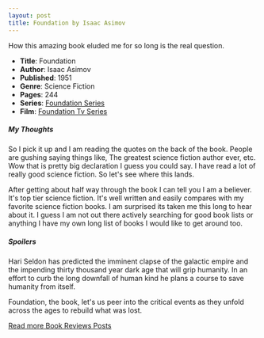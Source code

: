 ```yaml
---
layout: post
title: Foundation by Isaac Asimov
---
```


How this amazing book eluded me for so long is the real question.

- **Title**: Foundation
- **Author**: Isaac Asimov
- **Published**: 1951
- **Genre**: Science Fiction
- **Pages**: 244
- **Series**: [Foundation Series](https://en.wikipedia.org/wiki/Foundation_series)
- **Film**: [Foundation Tv Series](https://en.wikipedia.org/wiki/Foundation_(TV_series))

##### My Thoughts
So I pick it up and I am reading the quotes on the back of the book. People are gushing saying things like, The greatest science fiction author ever, etc. Wow that is pretty big declaration I guess you could say. I have read a lot of really good science fiction. So let's see where this lands.

After getting about half way through the book I can tell you I am a believer. It's top tier science fiction. It's well written and easily compares with my favorite science fiction books. I am surprised its taken me this long to hear about it. I guess I am not out there actively searching for good book lists or anything I have my own long list of books I would like to get around too.

##### Spoilers
Hari Seldon has predicted the imminent clapse of the galactic empire and the impending thirty thousand year dark age that will grip humanity. In an effort to curb the long downfall of human kind he plans a course to save humanity from itself.

Foundation, the book, let's us peer into the critical events as they unfold across the ages to rebuild what was lost.

[Read more Book Reviews Posts](https://tactictalisman.github.io/book-reviews/)
